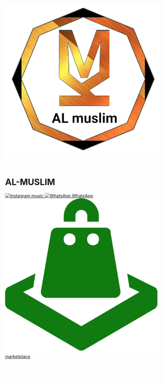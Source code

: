 
<html lang="id">
<head>
    <meta charset="UTF-8">
    <meta name="viewport" content="width=device-width, initial-scale=1.0">
    <title> n.k</title>
    <link rel="stylesheet" href="style-profil.css">
   
</head>
<body>
    <div class="container">
        <header>
            <img src="logo.png" alt="Logo almuslim" class="logo">
        </header>
        <main>
            <h1>AL-MUSLIM</h1>
            <div class="button-container">
                <a href="#" class="button instagram">
                    <img src="i.png" alt="Instagram">
                    music
                </a>
                <a href="https://wa.me/6281412382103" class="button whatsapp">
                    <img src="wawa2.png" alt="WhatsApp">
                    WhatsApp
                </a>
                <a href="https://karpetmasjidalmuslimsbr.wordpress.com" class="button shopee">
                    <img src="market.png" alt="Shopee">
                    marketplace
                </a>
            </div>
        </main>
        <footer>
            <p style="color:#fff;"> by: Zipmsi</p>
            <p style="color:#fff;">privasi policy</p>
        </footer>
    </div>
</body>
</html>
